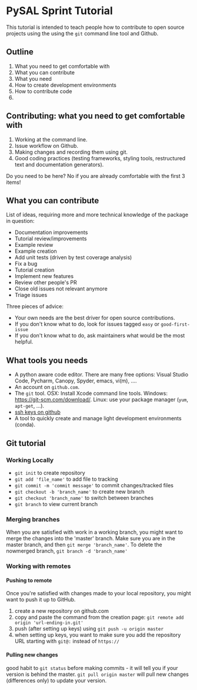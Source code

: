# PySAL Sprint Tutorial

This tutorial is intended to teach people how to contribute to open source
 projects using the using the ``git`` command line tool and Github.

## Outline

1. What you need to get comfortable with
1. What you can contribute
1. What you need
1. How to create development environments
1. How to contribute code
1. 


## Contributing: what you need to get comfortable with

1.   Working at the command line.
1.   Issue workflow on Github.
1.   Making changes and recording them using git.
1.   Good coding practices (testing frameworks, styling tools, restructured text and documentation generators).

Do you need to be here? No if you are already comfortable with the first
3 items!

## What you can contribute

List of ideas, requiring more and more technical knowledge of the
package in question:

- Documentation improvements
- Tutorial review/improvements
- Example review
- Example creation
- Add unit tests (driven by test coverage analysis)
- Fix a bug
- Tutorial creation
- Implement new features
- Review other people\'s PR
- Close old issues not relevant anymore
- Triage issues

Three pieces of advice:

-  Your own needs are the best driver for open source contributions.
-  If you don't know what to do, look for issues tagged `easy` or `good-first-issue`
-  If you don't know what to do, ask maintainers what would be the most helpful.

## What tools you needs
* A python aware code editor. There are many free options: Visual Studio Code, Pycharm,
  Canopy, Spyder, emacs, vi(m), ....
* An account on `github.com`.
* The `git` tool. OSX: Install Xcode command line tools.
  Windows: https://git-scm.com/download/. Linux: use your package manager
  (`yum`, `apt-get`, ...).
* [ssh keys on github](https://docs.github.com/en/github/authenticating-to-github/generating-a-new-ssh-key-and-adding-it-to-the-ssh-agent)
* A tool to quickly create and manage light development environments (conda).





## Git tutorial

### Working Locally

- `git init` to create repository
- `git add 'file_name'` to add file to tracking
- `git commit -m 'commit message'` to commit changes/tracked files
- `git checkout -b 'branch_name'` to create new branch
- `git checkout 'branch_name'` to switch between branches
- `git branch` to view current branch

### Merging branches

When you are satisfied with work in a working branch, you might want to merge the changes into the 'master' branch. Make sure you are in the master branch, and then `git merge 'branch_name'`. To delete the nowmerged branch, `git branch -d 'branch_name'`


### Working with remotes

#### Pushing to remote
Once you're satisfied with changes made to your local repository, you might want to push it up to GitHub. 
1) create a new repository on github.com
2) copy and paste the command from the creation page: `git remote add origin 'url-ending-in.git'`
3) push (after setting up keys) using `git push -u origin master`
4) when setting up keys, you want to make sure you add the repository URL starting with `git@:` instead of `https://`

#### Pulling new changes
good habit to `git status` before making commits - it will tell you if your version is behind the master. 
`git pull origin master` will pull new changes (differences only) to update your version.

